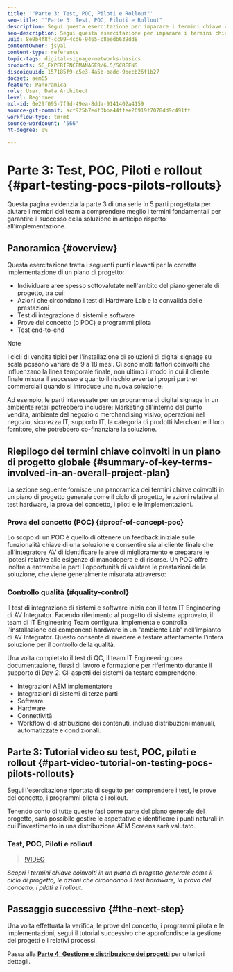 ```yaml
---
title: '"Parte 3: Test, POC, Piloti e Rollout"'
seo-title: '"Parte 3: Test, POC, Piloti e Rollout"'
description: Segui questa esercitazione per imparare i termini chiave coinvolti in un piano di progetto generale come il ciclo di progetto, le azioni che circondano il test hardware, la bozza del concetto, i piloti e i rollout.
seo-description: Segui questa esercitazione per imparare i termini chiave coinvolti in un piano di progetto generale come il ciclo di progetto, le azioni che circondano il test hardware, la bozza del concetto, i piloti e i rollout.
uuid: 8e9b4f8f-cc09-4cd6-9465-c8eedb639dd8
contentOwner: jsyal
content-type: reference
topic-tags: digital-signage-networks-basics
products: SG_EXPERIENCEMANAGER/6.5/SCREENS
discoiquuid: 157185f9-c5e3-4a5b-badc-9becb26f1b27
docset: aem65
feature: Panoramica
role: User, Data Architect
level: Beginner
exl-id: 0e29f095-7f9d-49ea-8dda-9141402a4159
source-git-commit: acf925b7e4f3bba44ffee26919f7078dd9c491ff
workflow-type: tm+mt
source-wordcount: '566'
ht-degree: 0%

---
```


# Parte 3: Test, POC, Piloti e rollout {#part-testing-pocs-pilots-rollouts}

Questa pagina evidenzia la parte 3 di una serie in 5 parti progettata per aiutare i membri del team a comprendere meglio i termini fondamentali per garantire il successo della soluzione in anticipo rispetto all&#39;implementazione.

## Panoramica {#overview}

Questa esercitazione tratta i seguenti punti rilevanti per la corretta implementazione di un piano di progetto:

* Individuare aree spesso sottovalutate nell&#39;ambito del piano generale di progetto, tra cui:
* Azioni che circondano i test di Hardware Lab e la convalida delle prestazioni
* Test di integrazione di sistemi e software
* Prove del concetto (o POC) e programmi pilota
* Test end-to-end

>[!NOTE]
>
>I cicli di vendita tipici per l&#39;installazione di soluzioni di digital signage su scala possono variare da 9 a 18 mesi. Ci sono molti fattori coinvolti che influenzano la linea temporale finale, non ultimo il modo in cui il cliente finale misura il successo e quanto il rischio avverte i propri partner commerciali quando si introduce una nuova soluzione.

Ad esempio, le parti interessate per un programma di digital signage in un ambiente retail potrebbero includere: Marketing all&#39;interno del punto vendita, ambiente del negozio o merchandising visivo, operazioni nel negozio, sicurezza IT, supporto IT, la categoria di prodotti Merchant e il loro fornitore, che potrebbero co-finanziare la soluzione.

## Riepilogo dei termini chiave coinvolti in un piano di progetto globale {#summary-of-key-terms-involved-in-an-overall-project-plan}

La sezione seguente fornisce una panoramica dei termini chiave coinvolti in un piano di progetto generale come il ciclo di progetto, le azioni relative al test hardware, la prova del concetto, i piloti e le implementazioni.

### Prova del concetto (POC) {#proof-of-concept-poc}

Lo scopo di un POC è quello di ottenere un feedback iniziale sulle funzionalità chiave di una soluzione e consentire sia al cliente finale che all&#39;integratore AV di identificare le aree di miglioramento e preparare le ipotesi relative alle esigenze di manodopera e di risorse. Un POC offre inoltre a entrambe le parti l&#39;opportunità di valutare le prestazioni della soluzione, che viene generalmente misurata attraverso:

### Controllo qualità {#quality-control}

Il test di integrazione di sistemi e software inizia con il team IT Engineering di AV Integrator. Facendo riferimento al progetto di sistema approvato, il team di IT Engineering Team configura, implementa e controlla l&#39;installazione dei componenti hardware in un &quot;ambiente Lab&quot; nell&#39;impianto di AV Integrator. Questo consente di rivedere e testare attentamente l&#39;intera soluzione per il controllo della qualità.

Una volta completato il test di QC, il team IT Engineering crea documentazione, flussi di lavoro e formazione per riferimento durante il supporto di Day-2. Gli aspetti dei sistemi da testare comprendono:

* Integrazioni AEM implementatore
* Integrazioni di sistemi di terze parti
* Software
* Hardware
* Connettività
* Workflow di distribuzione dei contenuti, incluse distribuzioni manuali, automatizzate e condizionali.

## Parte 3: Tutorial video su test, POC, piloti e rollout {#part-video-tutorial-on-testing-pocs-pilots-rollouts}

Segui l&#39;esercitazione riportata di seguito per comprendere i test, le prove del concetto, i programmi pilota e i rollout.

Tenendo conto di tutte queste fasi come parte del piano generale del progetto, sarà possibile gestire le aspettative e identificare i punti naturali in cui l&#39;investimento in una distribuzione AEM Screens sarà valutato.

### Test, POC, Piloti e rollout

>[!VIDEO](https://video.tv.adobe.com/v/28405)

*Scopri i termini chiave coinvolti in un piano di progetto generale come il ciclo di progetto, le azioni che circondano il test hardware, la prova del concetto, i piloti e i rollout.*

## Passaggio successivo {#the-next-step}

Una volta effettuata la verifica, le prove del concetto, i programmi pilota e le implementazioni, segui il tutorial successivo che approfondisce la gestione dei progetti e i relativi processi.

Passa alla **[Parte 4: Gestione e distribuzione dei progetti](project-management-and-deployment.md)** per ulteriori dettagli.
